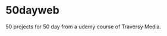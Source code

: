 # 50dayweb
50 projects for 50 day from a udemy course of Traversy Media.
```https://github.com/bradtraversy/50projects50days
